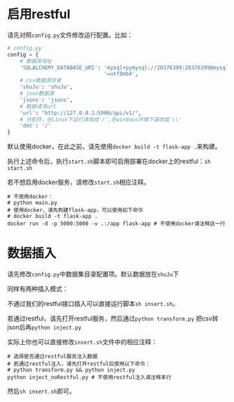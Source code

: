 # 启用restful

请先对照`config.py`文件修改运行配置。比如：

```python
# config.py
config = {
    # 数据库地址
    'SQLALCHEMY_DATABASE_URI': 'mysql+pymysql://20376399:20376399@mysql.buaa.seekthought.com/db_20376399?charset'
                               '=utf8mb4',
    # csv数据源目录
    'shuJu': 'shuJu',
    # json数据源
    'jsons': 'jsons',
    # 数据请求url
    'url': "http://127.0.0.1:5000/api/v1/",
    # 分割符，在Linux下运行请改成'/',在windows环境下请改成'\\'
    'dot': '/'
}

```

默认使用docker，在此之前，请先使用`docker build -t flask-app .`来构建。

执行上述命令后，执行`start.sh`脚本即可启用部署在docker上的restful：`sh start.sh`

若不想启用docker服务，请修改`start.sh`相应注释。

```shell
# 不使用docker：	
# python main.py
# 使用docker，请先构建flask-app，可以使用如下命令
# docker build -t flask-app .
docker run -d -p 5000:5000 -v .:/app flask-app # 不使用docker请注释这一行
```

# 数据插入

请先修改`config.py`中数据集目录配置项。默认数据放在`shuJu`下

同样有两种插入模式：

不通过我们的restful接口插入可以直接运行脚本`sh insert.sh`。

若通过restful，请先打开restful服务，然后通过`python transform.py` 把csv转json后再`python inject.py`

实际上你也可以直接修改`insert.sh`文件中的相应注释：

```shell
# 选择是否通过restful服务注入数据
# 若通过restful注入，请先打开restful后使用以下命令：
# python transform.py && python inject.py
python inject_noRestful.py # 不使用restful注入请注释本行
```

然后`sh insert.sh`即可。